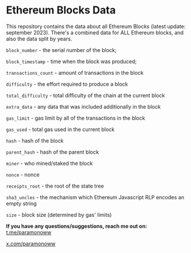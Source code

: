 # Ethereum Blocks Data
This repository contains the data about all Ethereum Blocks (latest update: september 2023). There's a combined data for ALL Ethereum blocks, and also the data split by years.

`block_number` - the serial number of the block;

`block_timestamp` - time when the block was produced;

`transactions_count` - amount of transactions in the block

`difficulty` - the effort required to produce a block

`total_difficulty` - total difficulty of the chain at the current block

`extra_data` - any data that was included additionally in the block

`gas_limit` - gas limit by all of the transactions in the block

`gas_used` - total gas used in the current block

`hash` - hash of the block

`parent_hash` - hash of the parent block

`miner` - who mined/staked the block

`nonce` - nonce

`receipts_root` - the root of the state tree

`sha3_uncles` - the mechanism which Ethereum Javascript RLP encodes an empty string

`size` - block size (determined by gas' limits)

**If you have any questions/suggestions, reach me out on:**
[t.me/paramonoww](https://t.me/paramonoww)

[x.com/paramonoww](https://twitter.com/paramonoww)

